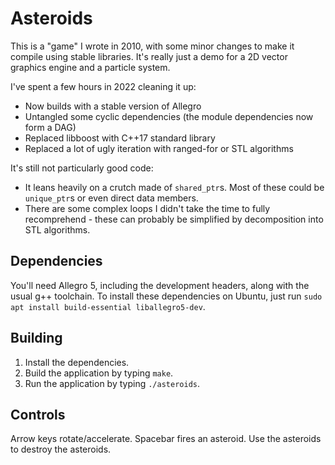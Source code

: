 # Asteroids

This is a "game" I wrote in 2010, with some minor changes to make it compile
using stable libraries. It's really just a demo for a 2D vector graphics engine
and a particle system.

I've spent a few hours in 2022 cleaning it up:

- Now builds with a stable version of Allegro
- Untangled some cyclic dependencies (the module dependencies now form a DAG)
- Replaced libboost with C++17 standard library
- Replaced a lot of ugly iteration with ranged-for or STL algorithms

It's still not particularly good code:

- It leans heavily on a crutch made of `shared_ptr`s. Most of these could be
  `unique_ptr`s or even direct data members.
- There are some complex loops I didn't take the time to fully recomprehend -
  these can probably be simplified by decomposition into STL algorithms.

## Dependencies

You'll need Allegro 5, including the development headers, along with the usual
g++ toolchain. To install these dependencies on Ubuntu, just run `sudo apt
install build-essential liballegro5-dev`.

## Building

1. Install the dependencies.
2. Build the application by typing `make`.
3. Run the application by typing `./asteroids`.

## Controls
Arrow keys rotate/accelerate. Spacebar fires an asteroid. Use the asteroids to destroy the asteroids.

